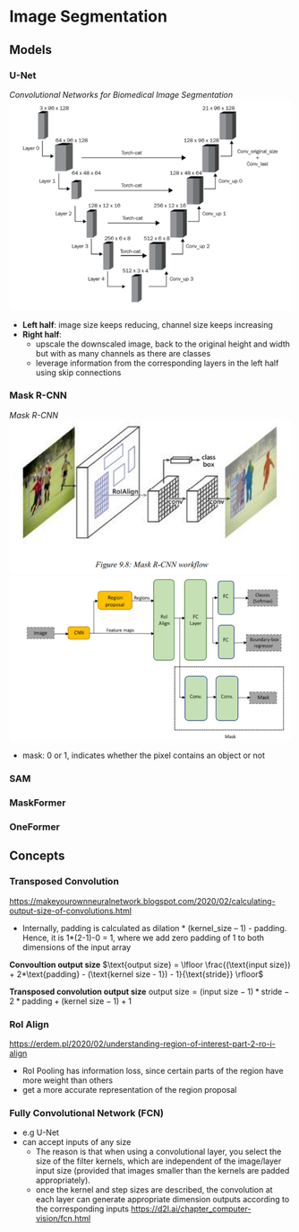 # Image Segmentation

## Models
### U-Net
*Convolutional Networks for Biomedical Image Segmentation*
![u-net](./media/u-net.png)

- **Left half**: image size keeps reducing, channel size keeps increasing
- **Right half**: 
  - upscale the downscaled image, back to the original height and width but with as many channels as there are classes
  - leverage information from the corresponding layers in the left half using skip connections 

### Mask R-CNN
*Mask R-CNN*
![mask-r-cnn](./media/mask-r-cnn.png)
![details-r-cnn](./media/details-mask-r-cnn.png)

- mask: 0 or 1, indicates whether the pixel contains an object or not

### SAM

### MaskFormer

### OneFormer

## Concepts
### Transposed Convolution
https://makeyourownneuralnetwork.blogspot.com/2020/02/calculating-output-size-of-convolutions.html
- Internally, padding is calculated as dilation * (kernel_size – 1) - padding. Hence, it is 1*(2-1)-0 = 1, where we add zero padding of 1 to both dimensions of the input array

**Convoultion output size**
$\text{output size} = \lfloor \frac{(\text{input size}) + 2*\text{padding} - (\text{kernel size - 1}) - 1}{\text{stride}} \rfloor$

**Transposed convolution output size**
$\text{output size} = (\text{input size} - 1)*\text{stride} - 2*\text{padding} + (\text{kernel size} - 1) + 1$

### RoI Align
https://erdem.pl/2020/02/understanding-region-of-interest-part-2-ro-i-align
- RoI Pooling has information loss, since certain parts of the region have more weight than others
- get a more accurate representation of the region proposal

### Fully Convolutional Network (FCN)
- e.g U-Net
- can accept inputs of any size
  - The reason is that when using a convolutional layer, you select the size of the filter kernels, which are independent of the image/layer input size (provided that images smaller than the kernels are padded appropriately).
  - once the kernel and step sizes are described, the convolution at each layer can generate appropriate dimension outputs according to the corresponding inputs
https://d2l.ai/chapter_computer-vision/fcn.html